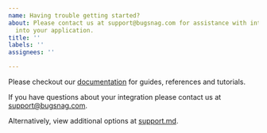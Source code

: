 ```yaml
---
name: Having trouble getting started?
about: Please contact us at support@bugsnag.com for assistance with integrating Bugsnag
  into your application.
title: ''
labels: ''
assignees: ''

---
```

Please checkout our [documentation](https://github.com/bugsnag/homebrew-tap) for guides, references and tutorials.

If you have questions about your integration please contact us at [support@bugsnag.com](mailto:support@bugsnag.com).

Alternatively, view additional options at [support.md](../SUPPORT.md).